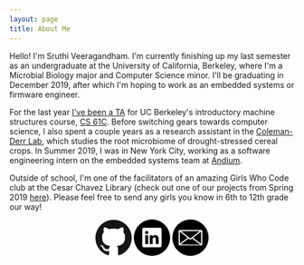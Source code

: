 ```yaml
---
layout: page
title: About Me
---
```


Hello! I'm Sruthi Veeragandham. I'm currently finishing up my last semester as an undergraduate at the University of California, Berkeley, where I'm a Microbial Biology major and Computer Science minor. I'll be graduating in December 2019, after which I'm hoping to work as an embedded systems or firmware engineer.

For the last year [I've been a TA](/teaching) for UC Berkeley's introductory machine structures course, [CS 61C](https://cs61c.org). Before switching gears towards computer science, I also spent a couple years as a research assistant in the [Coleman-Derr Lab](https://pgec.berkeley.edu/coleman-derr-lab-0), which studies the root microbiome of drought-stressed cereal crops. In Summer 2019, I was in New York City, working as a software engineering intern on the embedded systems team at [Andium](https://andium.com). 

Outside of school, I'm one of the facilitators of an amazing Girls Who Code club at the Cesar Chavez Library (check out one of our projects from Spring 2019 [here](https://gwc-ca9717.github.io)). Please feel free to send any girls you know in 6th to 12th grade our way! 

<div align="center">
  <a href="https://github.com/sruthiveeragandham"><img src="github.png" width="64" style="display: inline-block"></a>
  <a href="https://www.linkedin.com/in/sruthi-veeragandham"><img src="linkedin.png" width="64" style="display: inline-block"></a>
  <a href="mailto:sruthiveeragandham@gmail.com"><img src="email.png" width="64" style="display: inline-block"></a>
</div>
